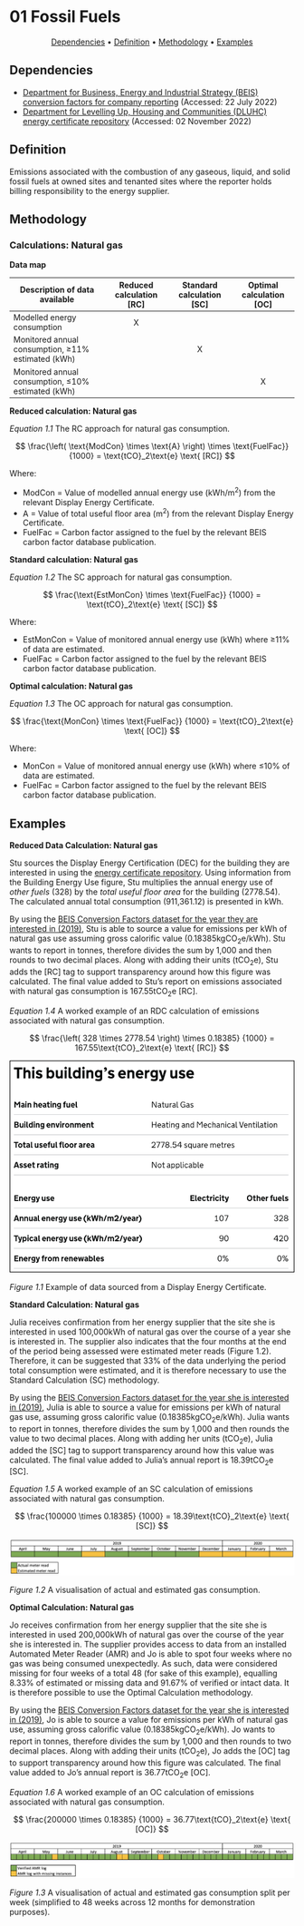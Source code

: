 # 01 Fossil Fuels

<p align="center">
  <a href="#dependencies">Dependencies</a> •
  <a href="#definition">Definition</a> •
  <a href="#methodology">Methodology</a> •
  <a href="#examples">Examples</a>
</p>

## Dependencies

* [Department for Business, Energy and Industrial Strategy (BEIS) conversion factors for company reporting](https://www.gov.uk/government/collections/government-conversion-factors-for-company-reporting) (Accessed: 22 July 2022)
* [Department for Levelling Up, Housing and Communities (DLUHC) energy certificate repository](https://www.gov.uk/find-energy-certificate) (Accessed: 02 November 2022)

## Definition
Emissions associated with the combustion of any gaseous, liquid, and solid fossil fuels at owned sites and tenanted sites where the reporter holds billing responsibility to the energy supplier.

## Methodology

### Calculations: Natural gas

**Data map**

| Description of data available  | Reduced calculation [RC]  | Standard calculation [SC] | Optimal calculation [OC] |
| ------------------------------ |:---:| :---:| :---:|
| Modelled energy consumption | X |  |  |
| Monitored annual consumption, ≥11% estimated (kWh) |  | X |  |
| Monitored annual consumption, ≤10% estimated (kWh) |  |  | X |

**Reduced calculation: Natural gas**

*Equation 1.1* The RC approach for natural gas consumption.

$$ 
\frac{\left( \text{ModCon} \times \text{A} \right) \times \text{FuelFac}}
{1000} = \text{tCO}_2\text{e} \text{ [RC]}
$$

Where:
* ModCon = Value of modelled annual energy use (kWh/m<sup>2</sup>) from the relevant Display Energy Certificate.
* A = Value of total useful floor area (m<sup>2</sup>) from the relevant Display Energy Certificate.
* FuelFac = Carbon factor assigned to the fuel by the relevant BEIS carbon factor database publication.

**Standard calculation: Natural gas**

*Equation 1.2* The SC approach for natural gas consumption.

$$ 
\frac{\text{EstMonCon} \times \text{FuelFac}}
{1000} = \text{tCO}_2\text{e} \text{ [SC]}
$$

Where:
* EstMonCon = Value of monitored annual energy use (kWh) where ≥11% of data are estimated.
* FuelFac = Carbon factor assigned to the fuel by the relevant BEIS carbon factor database publication.  

**Optimal calculation: Natural gas**

*Equation 1.3* The OC approach for natural gas consumption.

$$ 
\frac{\text{MonCon} \times \text{FuelFac}}
{1000} = \text{tCO}_2\text{e} \text{ [OC]}
$$

Where:
* MonCon = Value of monitored annual energy use (kWh) where ≤10% of data are estimated.
* FuelFac = Carbon factor assigned to the fuel by the relevant BEIS carbon factor database publication.  

## Examples

**Reduced Data Calculation: Natural gas**

Stu sources the Display Energy Certification (DEC) for the building they are interested in using the [energy certificate repository](https://www.gov.uk/find-energy-certificate). Using information from the Building Energy Use figure, Stu multiplies the annual energy use of *other fuels* (328) by the *total useful floor area* for the building (2778.54). The calculated annual total consumption (911,361.12) is presented in kWh. 

By using the [BEIS Conversion Factors dataset for the year they are interested in (2019)](https://www.gov.uk/government/publications/greenhouse-gas-reporting-conversion-factors-2019), Stu is able to source a value for emissions per kWh of natural gas use assuming gross calorific value (0.18385kgCO<sub>2</sub>e/kWh). Stu wants to report in tonnes, therefore divides the sum by 1,000 and then rounds to two decimal places. Along with adding their units (tCO<sub>2</sub>e), Stu adds the [RC] tag to support transparency around how this figure was calculated. The final value added to Stu’s report on emissions associated with natural gas consumption is 167.55tCO<sub>2</sub>e [RC].

*Equation 1.4* A worked example of an RDC calculation of emissions associated with natural gas consumption.

$$ 
\frac{\left( 328 \times 2778.54 \right) \times 0.18385}
{1000} = 167.55\text{tCO}_2\text{e} \text{ [RC]}
$$

![Example of a Display Energy Certificate](Images/DECExample.png)

*Figure 1.1* Example of data sourced from a Display Energy Certificate.

**Standard Calculation: Natural gas**

Julia receives confirmation from her energy supplier that the site she is interested in used 100,000kWh of natural gas over the course of a year she is interested in. The supplier also indicates that the four months at the end of the period being assessed were estimated meter reads (Figure 1.2). Therefore, it can be suggested that 33% of the data underlying the period total consumption were estimated, and it is therefore necessary to use the Standard Calculation (SC) methodology.

By using the [BEIS Conversion Factors dataset for the year she is interested in (2019)](https://www.gov.uk/government/publications/greenhouse-gas-reporting-conversion-factors-2019), Julia is able to source a value for emissions per kWh of natural gas use, assuming gross calorific value (0.18385kgCO<sub>2</sub>e/kWh). Julia wants to report in tonnes, therefore divides the sum by 1,000 and then rounds the value to two decimal places. Along with adding her units (tCO<sub>2</sub>e), Julia added the [SC] tag to support transparency around how this value was calculated. The final value added to Julia’s annual report is 18.39tCO<sub>2</sub>e [SC].

*Equation 1.5* A worked example of an SC calculation of emissions associated with natural gas consumption.

$$ 
\frac{100000 \times 0.18385}
{1000} = 18.39\text{tCO}_2\text{e} \text{ [SC]}
$$

![Visualisation of estimated compared to actual consumption](Images/EstimatedMeterReads_Gas.png)

*Figure 1.2* A visualisation of actual and estimated gas consumption.

**Optimal Calculation: Natural gas**

Jo receives confirmation from her energy supplier that the site she is interested in used 200,000kWh of natural gas over the course of the year she is interested in. The supplier provides access to data from an installed Automated Meter Reader (AMR) and Jo is able to spot four weeks where no gas was being consumed unexpectedly. As such, data were considered missing for four weeks of a total 48 (for sake of this example), equalling 8.33% of estimated or missing data and 91.67% of verified or intact data. It is therefore possible to use the Optimal Calculation methodology.

By using the [BEIS Conversion Factors dataset for the year she is interested in (2019)](https://www.gov.uk/government/publications/greenhouse-gas-reporting-conversion-factors-2019), Jo is able to source a value for emissions per kWh of natural gas use, assuming gross calorific value (0.18385kgCO<sub>2</sub>e/kWh). Jo wants to report in tonnes, therefore divides the sum by 1,000 and then rounds to two decimal places. Along with adding their units (tCO<sub>2</sub>e), Jo adds the [OC] tag to support transparency around how this figure was calculated. The final value added to Jo’s annual report is 36.77tCO<sub>2</sub>e [OC].

*Equation 1.6* A worked example of an OC calculation of emissions associated with natural gas consumption.

$$ 
\frac{200000 \times 0.18385}
{1000} = 36.77\text{tCO}_2\text{e} \text{ [OC]}
$$

![Visualisation of estimated compared to actual consumption](Images/AMRMeterReads_Gas.png)

*Figure 1.3* A visualisation of actual and estimated gas consumption split per week (simplified to 48 weeks across 12 months for demonstration purposes).

